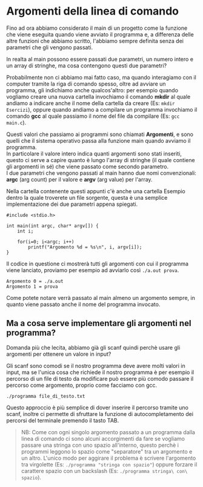 # Argomenti della linea di comando
Fino ad ora abbiamo considerato il main di un progetto come la funzione che viene eseguita quando viene avviato il programma e, a differenza delle altre funzioni che abbiamo scritto, l'abbiamo sempre definita senza dei parametri che gli vengono passati.

In realta al main possono essere passati due parametri, un numero intero e un array di stringhe, ma cosa contengono questi due parametri?

Probabilmente non ci abbiamo mai fatto caso, ma quando interagiamo con il computer tramite la riga di comando spesso, oltre ad avviare un programma, gli indichiamo anche qualcos'altro: per esempio quando vogliamo creare una nuova cartella invochiamo il comando **mkdir** al quale andiamo a indicare anche il nome della cartella da creare (Es: `mkdir Esercizi`), oppure quando andiamo a compilare un programma invochiamo il comando **gcc** al quale passiamo il nome del file da compilare (Es: `gcc main.c`).

Questi valori che passiamo ai programmi sono chiamati **Argomenti**, e sono quelli che il sistema operativo passa alla funzione main quando avviamo il programma.  
In particolare il valore intero indica quanti argomenti sono stati inseriti, questo ci serve a capire quanto è lungo l'array di stringhe (il quale contiene gli argomenti in sé) che viene passato come secondo parametro.  
I due parametri che vengono passati al main hanno due nomi convenzionali: **argc** (arg count) per il valore e **argv** (arg value) per l'array.

Nella cartella contenente questi appunti c'è anche una cartella Esempio dentro la quale troverete un file sorgente, questa è una semplice implementazione dei due parametri appena spiegati.

```
#include <stdio.h>

int main(int argc, char* argv[]) {
	int i;

	for(i=0; i<argc; i++)
		printf("Argomento %d = %s\n", i, argv[i]);
}
```

Il codice in questione ci mostrerà tutti gli argomenti con cui il programma viene lanciato, proviamo per esempio ad avviarlo così `./a.out prova`.

```
Argomento 0 = ./a.out
Argomento 1 = prova
```

Come potete notare verrà passato al main almeno un argomento sempre, in quanto viene passato anche il nome del programma invocato.

## Ma a cosa serve implementare gli argomenti nel programma?
Domanda più che lecita, abbiamo già gli scanf quindi perchè usare gli argomenti per ottenere un valore in input?

Gli scanf sono comodi se il nostro programma deve avere molti valori in input, ma se l'unica cosa che richiede il nostro programma è per esempio il percorso di un file di testo da modificare può essere più comodo passare il percorso come argomento, proprio come facciamo con gcc.

`./programma file_di_testo.txt`

Questo approccio è più semplice di dover inserire il percorso tramite uno scanf, inoltre ci permette di sfruttare la funzione di autocompletamento dei percorsi del terminale premendo il tasto TAB.

> NB: Come con ogni singolo argomento passato a un programma dalla linea di comando ci sono alcuni accorgimenti da fare se vogliamo passare una stringa con uno spazio all'interno, questo perchè i programmi leggono lo spazio come "separatore" tra un argomento e un altro. L'unico modo per aggirare il problema è scrivere l'argomento tra virgolette (Es: `./programma "stringa con spazio"`) oppure forzare il carattere spazio con un backslash (Es: `./programma stringa\ con\ spazio`).


